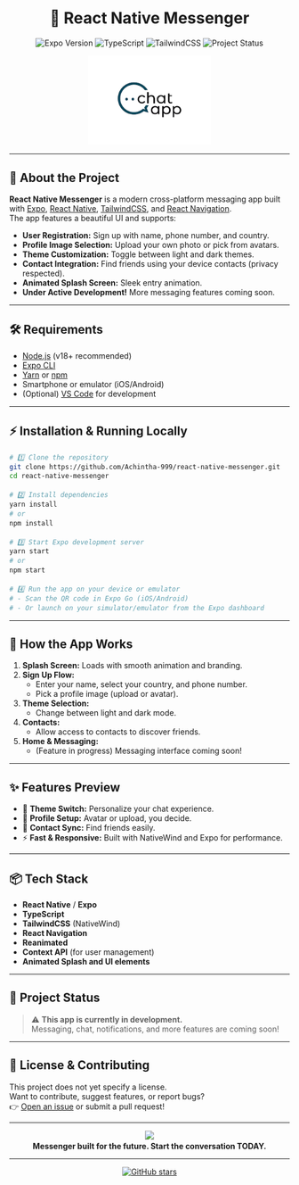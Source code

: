 <h1 align="center">🚀 React Native Messenger</h1>
<p align="center">
  <img src="https://img.shields.io/badge/Expo-%5E49.0.0-blue?logo=expo" alt="Expo Version">
  <img src="https://img.shields.io/badge/TypeScript-%5E5.3.3-blue?logo=typescript" alt="TypeScript">
  <img src="https://img.shields.io/badge/TailwindCSS-%5E3.4.1-blue?logo=tailwindcss" alt="TailwindCSS">
  <img src="https://img.shields.io/badge/Status-In%20Development-yellow?logo=githubactions" alt="Project Status">
</p>
<p align="center">
  <img width="220" src="assets/logo.png" alt="App Logo">
</p>

---

## 💬 About the Project

**React Native Messenger** is a modern cross-platform messaging app built with [Expo](https://expo.dev/), [React Native](https://reactnative.dev/), [TailwindCSS](https://tailwindcss.com/), and [React Navigation](https://reactnavigation.org/).  
The app features a beautiful UI and supports:

- **User Registration:** Sign up with name, phone number, and country.
- **Profile Image Selection:** Upload your own photo or pick from avatars.
- **Theme Customization:** Toggle between light and dark themes.
- **Contact Integration:** Find friends using your device contacts (privacy respected).
- **Animated Splash Screen:** Sleek entry animation.
- **Under Active Development!** More messaging features coming soon.

---

## 🛠️ Requirements

- [Node.js](https://nodejs.org/) (v18+ recommended)
- [Expo CLI](https://docs.expo.dev/get-started/installation/)
- [Yarn](https://yarnpkg.com/) or [npm](https://www.npmjs.com/)
- Smartphone or emulator (iOS/Android)
- (Optional) [VS Code](https://code.visualstudio.com/) for development

---

## ⚡ Installation & Running Locally

```bash
# 1️⃣ Clone the repository
git clone https://github.com/Achintha-999/react-native-messenger.git
cd react-native-messenger

# 2️⃣ Install dependencies
yarn install
# or
npm install

# 3️⃣ Start Expo development server
yarn start
# or
npm start

# 4️⃣ Run the app on your device or emulator
# - Scan the QR code in Expo Go (iOS/Android)
# - Or launch on your simulator/emulator from the Expo dashboard
```

---

## 🎨 How the App Works

1. **Splash Screen:** Loads with smooth animation and branding.
2. **Sign Up Flow:**  
   - Enter your name, select your country, and phone number.  
   - Pick a profile image (upload or avatar).
3. **Theme Selection:**  
   - Change between light and dark mode.
4. **Contacts:**  
   - Allow access to contacts to discover friends.
5. **Home & Messaging:**  
   - (Feature in progress) Messaging interface coming soon!

---

## ✨ Features Preview

- 🌙 **Theme Switch:** Personalize your chat experience.
- 👤 **Profile Setup:** Avatar or upload, you decide.
- 📱 **Contact Sync:** Find friends easily.
- ⚡ **Fast & Responsive:** Built with NativeWind and Expo for performance.

---

## 📦 Tech Stack

- **React Native** / **Expo**
- **TypeScript**
- **TailwindCSS** (NativeWind)
- **React Navigation**
- **Reanimated**
- **Context API** (for user management)
- **Animated Splash and UI elements**

---

## 🚧 Project Status

> ⚠️ **This app is currently in development.**  
> Messaging, chat, notifications, and more features are coming soon!

---

## 📝 License & Contributing

This project does not yet specify a license.  
Want to contribute, suggest features, or report bugs?  
👉 [Open an issue](https://github.com/Achintha-999/react-native-messenger/issues) or submit a pull request!

---

<p align="center">
  <img src="https://img.icons8.com/color/96/000000/chat--v1.png"/>
  <br>
  <b>Messenger built for the future. Start the conversation TODAY.</b>
</p>

---

<p align="center">
  <a href="https://github.com/Achintha-999/react-native-messenger">
    <img src="https://img.shields.io/github/stars/Achintha-999/react-native-messenger?style=social" alt="GitHub stars">
  </a>
</p>
